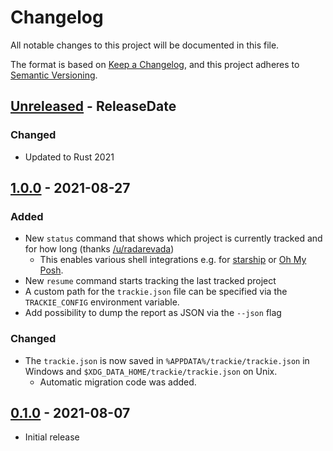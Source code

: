 # Changelog
All notable changes to this project will be documented in this file.

The format is based on [Keep a Changelog](https://keepachangelog.com/en/1.0.0/),
and this project adheres to [Semantic Versioning](https://semver.org/spec/v2.0.0.html).

<!-- next-header -->

## [Unreleased] - ReleaseDate

### Changed

- Updated to Rust 2021

## [1.0.0] - 2021-08-27

### Added
- New `status` command that shows which project is currently tracked and for how long (thanks [/u/radarevada](https://www.reddit.com/r/programming/comments/ozxrd4/trackie_is_a_private_daemonless_time_tracker/h84sukr))
  - This enables various shell integrations e.g. for [starship](https://starship.rs) or [Oh My Posh](https://ohmyposh.dev/).
- New `resume` command starts tracking the last tracked project
- A custom path for the `trackie.json` file can be specified via the `TRACKIE_CONFIG` environment variable.
- Add possibility to dump the report as JSON via the `--json` flag

### Changed
- The `trackie.json` is now saved in `%APPDATA%/trackie/trackie.json` in Windows and `$XDG_DATA_HOME/trackie/trackie.json` on Unix. 
  - Automatic migration code was added.

## [0.1.0] - 2021-08-07

- Initial release

<!-- next-url -->
[Unreleased]: https://github.com/assert-rs/predicates-rs/compare/v1.0.0...HEAD
[1.0.0]: https://github.com/beatbrot/trackie/compare/v0.1.0...v1.0.0
[0.1.0]: https://github.com/beatbrot/trackie/releases/tag/v0.1.0
